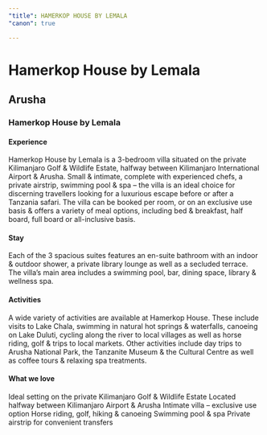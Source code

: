 ```yaml
---
"title": HAMERKOP HOUSE BY LEMALA
"canon": true

---
```


# Hamerkop House by Lemala
## Arusha
### Hamerkop House by Lemala

#### Experience
Hamerkop House by Lemala is a 3-bedroom villa situated on the private Kilimanjaro Golf &amp; Wildlife Estate, halfway between Kilimanjaro International Airport &amp; Arusha.
Small &amp; intimate, complete with experienced chefs, a private airstrip, swimming pool &amp; spa – the villa is an ideal choice for discerning travellers looking for a luxurious escape before or after a Tanzania safari.
The villa can be booked per room, or on an exclusive use basis &amp; offers a variety of meal options, including bed &amp; breakfast, half board, full board or all-inclusive basis.

#### Stay
Each of the 3 spacious suites features an en-suite bathroom with an indoor &amp; outdoor shower, a private library lounge as well as a secluded terrace.
The villa’s main area includes a swimming pool, bar, dining space, library &amp; wellness spa.

#### Activities
A wide variety of activities are available at Hamerkop House. 
These include visits to Lake Chala, swimming in natural hot springs &amp; waterfalls, canoeing on Lake Duluti, cycling along the river to local villages as well as horse riding, golf &amp; trips to local markets. 
Other activities include day trips to Arusha National Park, the Tanzanite Museum &amp; the Cultural Centre as well as coffee tours &amp; relaxing spa treatments.


#### What we love
Ideal setting on the private Kilimanjaro Golf &amp; Wildlife Estate
Located halfway between Kilimanjaro Airport &amp; Arusha
Intimate villa – exclusive use option
Horse riding, golf, hiking &amp; canoeing
Swimming pool &amp; spa
Private airstrip for convenient transfers
